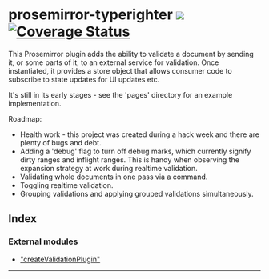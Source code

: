 
prosemirror-typerighter ![](https://travis-ci.org/guardian/prosemirror-typerighter.svg?branch=master) [![Coverage Status](https://coveralls.io/repos/github/guardian/prosemirror-typerighter/badge.svg?branch=master)](https://coveralls.io/github/guardian/prosemirror-typerighter?branch=master)
==================================================================================================================================================================================================================================================================================================

This Prosemirror plugin adds the ability to validate a document by sending it, or some parts of it, to an external service for validation. Once instantiated, it provides a store object that allows consumer code to subscribe to state updates for UI updates etc.

It's still in its early stages - see the 'pages' directory for an example implementation.

Roadmap:

*   Health work - this project was created during a hack week and there are plenty of bugs and debt.
*   Adding a 'debug' flag to turn off debug marks, which currently signify dirty ranges and inflight ranges. This is handy when observing the expansion strategy at work during realtime validation.
*   Validating whole documents in one pass via a command.
*   Toggling realtime validation.
*   Grouping validations and applying grouped validations simultaneously.

## Index

### External modules

* ["createValidationPlugin"](modules/_createvalidationplugin_.md)

---

